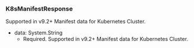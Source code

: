 ### K8sManifestResponse
Supported in v9.2+
  Manifest data for Kubernetes Cluster.

- data: System.String
  - Required. Supported in v9.2+
  Manifest data for Kubernetes Cluster.

